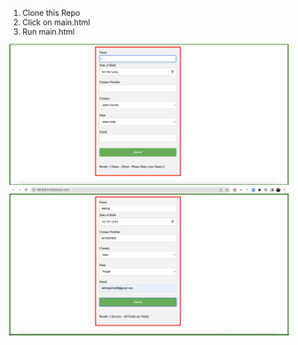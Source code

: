 1. Clone this Repo
2. Click on main.html
3. Run main.html

![Error](Error1.png)
![FinalOutput](FinalOutput.png)